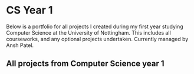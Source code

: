 # CS Year 1
Below is a portfolio for all projects I created during my first year studying Computer Science at the University of Nottingham. This includes all courseworks, and any optional projects undertaken. Currently managed by Ansh Patel.
## All projects from Computer Science year 1
